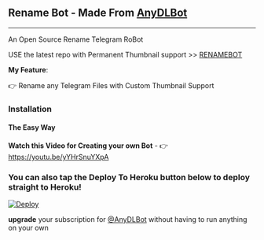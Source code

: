 ## Rename Bot - Made From  [AnyDLBot](https://telegram.dog/AnyDLBot)
---

An Open Source Rename Telegram RoBot

USE the latest repo with Permanent Thumbnail support >> [RENAMEBOT](https://github.com/prgofficial/RenameBot-PermTB)

**My Feature**:

👉 Rename any Telegram Files with Custom Thumbnail Support

### Installation

#### The Easy Way

**Watch this Video for Creating your own Bot** - 👉 https://youtu.be/yYHrSnuYXpA

### You can also tap the Deploy To Heroku button below to deploy straight to Heroku!

[![Deploy](https://www.herokucdn.com/deploy/button.svg)](https://www.heroku.com/deploy?template=https://github.com/prgofficial/RenameBot)

**upgrade** your subscription for [@AnyDLBot](https://telegram.dog/AnyDLBot) without having to run anything on your own
